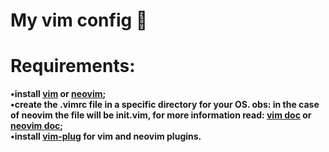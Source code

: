 # My vim config 🍇
# Requirements:
**•install [vim](https://www.vim.org/download.php) or [neovim](https://github.com/neovim/neovim/wiki/Installing-Neovim);**  
**•create the .vimrc file in a specific directory for your OS. obs: in the case of neovim the file will be init.vim, for more information read: [vim doc](https://www.vim.org/docs.php) or [neovim doc](https://neovim.io/doc/);**  
**•install [vim-plug](https://github.com/junegunn/vim-plug) for vim and neovim plugins.**
